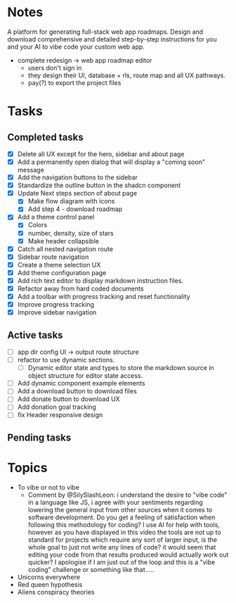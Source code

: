 # Notes

A platform for generating full-stack web app roadmaps. Design and download comprehensive and detailed step-by-step instructions for you and your AI to vibe code your custom web app.

- complete redesign -> web app roadmap editor
  - users don't sign in
  - they design their UI, database + rls, route map and all UX pathways.
  - pay(?) to export the project files

# Tasks

## Completed tasks

- [x] Delete all UX except for the hero, sidebar and about page
- [x] Add a permanently open dialog that will display a "coming soon" message
- [x] Add the navigation buttons to the sidebar
- [x] Standardize the outline button in the shadcn component
- [x] Update Next steps section of about page
  - [x] Make flow diagram with icons
  - [x] Add step 4 - download roadmap
- [x] Add a theme control panel
  - [x] Colors
  - [x] number, density, size of stars
  - [x] Make header collapsible
- [x] Catch all nested navigation route
- [x] Sidebar route navigation
- [x] Create a theme selection UX
- [x] Add theme configuration page
- [x] Add rich text editor to display markdown instruction files.
- [x] Refactor away from hard coded documents
- [x] Add a toolbar with progress tracking and reset functionality
- [x] Improve progress tracking
- [x] Improve sidebar navigation

## Active tasks

- [ ] app dir config UI -> output route structure
- [ ] refactor to use dynamic sections.
  - [ ] Dynamic editor state and types to store the markdown source in object structure for editor state access.
- [ ] Add dynamic component example elements
- [ ] Add a download button to download files
- [ ] Add donate button to download UX
- [ ] Add donation goal tracking
- [ ] fix Header responsive design

## Pending tasks

# Topics

- To vibe or not to vibe
  - Comment by @SilySlashLeon:
    i understand the desire to "vibe code" in a language like JS, i agree with your sentiments regarding lowering the general input from other sources when it comes to software development. Do you get a feeling of satisfaction when following this methodology for coding? I use AI for help with tools, however as you have displayed in this video the tools are not up to standard for projects which require any sort of larger input, is the whole goal to just not write any lines of code? it would seem that editing your code from that results produced would actually work out quicker?
    I apologise if I am just out of the loop and this is a "vibe coding" challenge or something like that.....
- Unicorns everywhere
- Red queen hypothesis
- Aliens conspiracy theories
